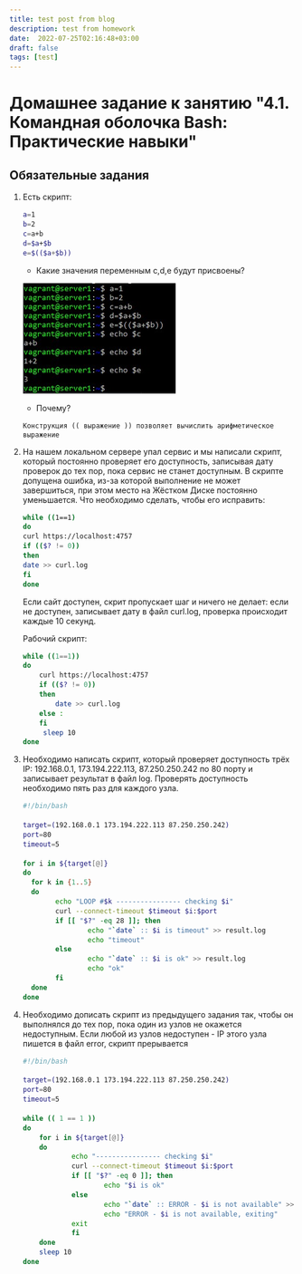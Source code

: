 ```yaml
---
title: test post from blog
description: test from homework
date:  2022-07-25T02:16:48+03:00
draft: false
tags: [test]
---
```



# Домашнее задание к занятию "4.1. Командная оболочка Bash: Практические навыки"

## Обязательные задания

1. Есть скрипт:
    ```bash
    a=1
    b=2
    c=a+b
    d=$a+$b
    e=$(($a+$b))
    ```
    * Какие значения переменным c,d,e будут присвоены?

    ![01](https://github.com/NotClove/netology.devops/blob/master/04-script-01-bash/pics/01.jpg?raw=true)

    * Почему?

    ```
    Конструкция (( выражение )) позволяет вычислить арифметическое выражение
    ```

2. На нашем локальном сервере упал сервис и мы написали скрипт, который постоянно проверяет его доступность, записывая дату проверок до тех пор, пока сервис не станет доступным. В скрипте допущена ошибка, из-за которой выполнение не может завершиться, при этом место на Жёстком Диске постоянно уменьшается. Что необходимо сделать, чтобы его исправить:
    ```bash
    while ((1==1)
    do
    curl https://localhost:4757
    if (($? != 0))
    then
    date >> curl.log
    fi
    done
    ```
    Если сайт доступен, скрит пропускает шаг и ничего не делает: если не доступен, записывает дату в файл curl.log,
    проверка происходит каждые 10 секунд.

    Рабочий скрипт:
    ```bash
    while ((1==1))
    do
        curl https://localhost:4757
        if (($? != 0))
        then
            date >> curl.log
        else :
        fi
         sleep 10
    done
    ```


3. Необходимо написать скрипт, который проверяет доступность трёх IP: 192.168.0.1, 173.194.222.113, 87.250.250.242 по 80 порту и записывает результат в файл log. Проверять доступность необходимо пять раз для каждого узла.

    ```bash
    #!/bin/bash

    target=(192.168.0.1 173.194.222.113 87.250.250.242)
    port=80
    timeout=5

    for i in ${target[@]}
    do
      for k in {1..5}
      do
            echo "LOOP #$k ---------------- checking $i"
            curl --connect-timeout $timeout $i:$port
            if [[ "$?" -eq 28 ]]; then
                    echo "`date` :: $i is timeout" >> result.log
                    echo "timeout"
            else
                    echo "`date` :: $i is ok" >> result.log
                    echo "ok"
            fi
      done
    done
    ```

4. Необходимо дописать скрипт из предыдущего задания так, чтобы он выполнялся до тех пор, пока один из узлов не окажется недоступным. Если любой из узлов недоступен - IP этого узла пишется в файл error, скрипт прерывается

    ```bash
    #!/bin/bash

    target=(192.168.0.1 173.194.222.113 87.250.250.242)
    port=80
    timeout=5

    while (( 1 == 1 ))
    do
        for i in ${target[@]}
        do
                echo "---------------- checking $i"
                curl --connect-timeout $timeout $i:$port
                if [[ "$?" -eq 0 ]]; then
                        echo "$i is ok"
                else
                        echo "`date` :: ERROR - $i is not available" >> result.log
                        echo "ERROR - $i is not available, exiting"
                exit
                fi
        done
        sleep 10
    done
    ```